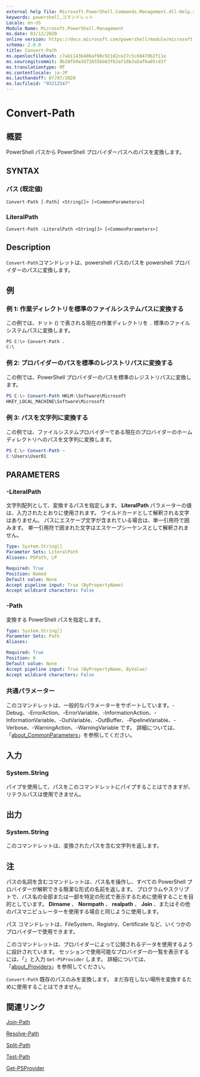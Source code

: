 ```yaml
---
external help file: Microsoft.PowerShell.Commands.Management.dll-Help.xml
keywords: powershell,コマンドレット
Locale: en-US
Module Name: Microsoft.PowerShell.Management
ms.date: 03/12/2020
online version: https://docs.microsoft.com/powershell/module/microsoft.powershell.management/convert-path?view=powershell-6&WT.mc_id=ps-gethelp
schema: 2.0.0
title: Convert-Path
ms.openlocfilehash: c7ab1143b406af08c921d2ce27c5c60470b2f11e
ms.sourcegitcommit: 9b28fb9a3d72655bb63f62af18b3a5af6a05cd3f
ms.translationtype: MT
ms.contentlocale: ja-JP
ms.lasthandoff: 07/07/2020
ms.locfileid: "93212547"
---
```

# Convert-Path

## 概要
PowerShell パスから PowerShell プロバイダーパスへのパスを変換します。

## SYNTAX

### パス (既定値)

```
Convert-Path [-Path] <String[]> [<CommonParameters>]
```

### LiteralPath

```
Convert-Path -LiteralPath <String[]> [<CommonParameters>]
```

## Description

`Convert-Path`コマンドレットは、powershell パスのパスを powershell プロバイダーのパスに変換します。

## 例

### 例 1: 作業ディレクトリを標準のファイルシステムパスに変換する

この例では、ドット () で表される現在の作業ディレクトリを `.` 標準のファイルシステムパスに変換します。

```
PS C:\> Convert-Path .
C:\
```

### 例 2: プロバイダーのパスを標準のレジストリパスに変換する

この例では、PowerShell プロバイダーのパスを標準のレジストリパスに変換します。

```powershell
PS C:\> Convert-Path HKLM:\Software\Microsoft
HKEY_LOCAL_MACHINE\Software\Microsoft
```

### 例 3: パスを文字列に変換する

この例では、ファイルシステムプロバイダーである現在のプロバイダーのホームディレクトリへのパスを文字列に変換します。

```powershell
PS C:\> Convert-Path ~
C:\Users\User01
```

## PARAMETERS

### -LiteralPath

文字列配列として、変換するパスを指定します。 **LiteralPath** パラメーターの値は、入力されたとおりに使用されます。 ワイルドカードとして解釈される文字はありません。 パスにエスケープ文字が含まれている場合は、単一引用符で囲みます。 単一引用符で囲まれた文字はエスケープシーケンスとして解釈されません。

```yaml
Type: System.String[]
Parameter Sets: LiteralPath
Aliases: PSPath, LP

Required: True
Position: Named
Default value: None
Accept pipeline input: True (ByPropertyName)
Accept wildcard characters: False
```

### -Path

変換する PowerShell パスを指定します。

```yaml
Type: System.String[]
Parameter Sets: Path
Aliases:

Required: True
Position: 0
Default value: None
Accept pipeline input: True (ByPropertyName, ByValue)
Accept wildcard characters: False
```

### 共通パラメーター

このコマンドレットは、一般的なパラメーターをサポートしています。-Debug、-ErrorAction、-ErrorVariable、-InformationAction、-InformationVariable、-OutVariable、-OutBuffer、-PipelineVariable、-Verbose、-WarningAction、-WarningVariable です。 詳細については、「[about_CommonParameters](https://go.microsoft.com/fwlink/?LinkID=113216)」を参照してください。

## 入力

### System.String

パイプを使用して、パスをこのコマンドレットにパイプすることはできますが、リテラルパスは使用できません。

## 出力

### System.String

このコマンドレットは、変換されたパスを含む文字列を返します。

## 注

パスの名詞を含むコマンドレットは、パス名を操作し、すべての PowerShell プロバイダーが解釈できる簡潔な形式の名前を返します。 プログラムやスクリプトで、パス名の全部または一部を特定の形式で表示するために使用することを目的としています。 **Dirname** 、 **Normpath** 、 **realpath** 、 **Join** 、またはその他のパスマニピュレーターを使用する場合と同じように使用します。

パス コマンドレットは、FileSystem、Registry、Certificate など、いくつかのプロバイダーで使用できます。

このコマンドレットは、プロバイダーによって公開されるデータを使用するように設計されています。 セッションで使用可能なプロバイダーの一覧を表示するには、「」と入力 `Get-PSProvider` します。 詳細については、「[about_Providers](../Microsoft.PowerShell.Core/About/about_Providers.md)」を参照してください。

`Convert-Path` 既存のパスのみを変換します。 まだ存在しない場所を変換するために使用することはできません。

## 関連リンク

[Join-Path](Join-Path.md)

[Resolve-Path](Resolve-Path.md)

[Split-Path](Split-Path.md)

[Test-Path](Test-Path.md)

[Get-PSProvider](Get-PSProvider.md)
